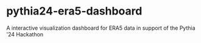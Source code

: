 # pythia24-era5-dashboard
A interactive visualization dashboard for ERA5 data in support of the Pythia '24 Hackathon
